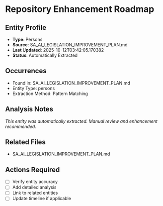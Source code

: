 # Repository Enhancement Roadmap

## Entity Profile
- **Type**: Persons
- **Source**: SA_AI_LEGISLATION_IMPROVEMENT_PLAN.md
- **Last Updated**: 2025-10-12T03:42:05.170382
- **Status**: Automatically Extracted

## Occurrences
- Found in: SA_AI_LEGISLATION_IMPROVEMENT_PLAN.md
- Entity Type: persons
- Extraction Method: Pattern Matching

## Analysis Notes
*This entity was automatically extracted. Manual review and enhancement recommended.*

## Related Files
- SA_AI_LEGISLATION_IMPROVEMENT_PLAN.md

## Actions Required
- [ ] Verify entity accuracy
- [ ] Add detailed analysis
- [ ] Link to related entities
- [ ] Update timeline if applicable
